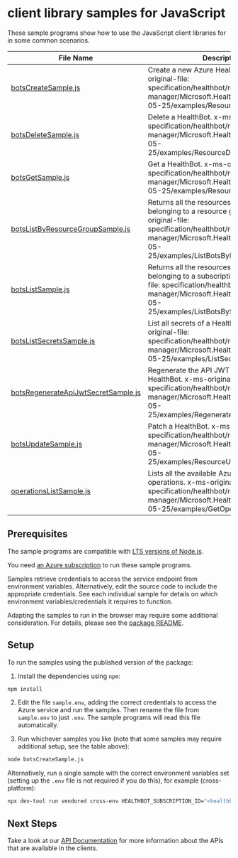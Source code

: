 # client library samples for JavaScript

These sample programs show how to use the JavaScript client libraries for in some common scenarios.

| **File Name**                                                           | **Description**                                                                                                                                                                                                       |
| ----------------------------------------------------------------------- | --------------------------------------------------------------------------------------------------------------------------------------------------------------------------------------------------------------------- |
| [botsCreateSample.js][botscreatesample]                                 | Create a new Azure Health Bot. x-ms-original-file: specification/healthbot/resource-manager/Microsoft.HealthBot/stable/2025-05-25/examples/ResourceCreationPut.json                                                   |
| [botsDeleteSample.js][botsdeletesample]                                 | Delete a HealthBot. x-ms-original-file: specification/healthbot/resource-manager/Microsoft.HealthBot/stable/2025-05-25/examples/ResourceDeletionDelete.json                                                           |
| [botsGetSample.js][botsgetsample]                                       | Get a HealthBot. x-ms-original-file: specification/healthbot/resource-manager/Microsoft.HealthBot/stable/2025-05-25/examples/ResourceInfoGet.json                                                                     |
| [botsListByResourceGroupSample.js][botslistbyresourcegroupsample]       | Returns all the resources of a particular type belonging to a resource group x-ms-original-file: specification/healthbot/resource-manager/Microsoft.HealthBot/stable/2025-05-25/examples/ListBotsByResourceGroup.json |
| [botsListSample.js][botslistsample]                                     | Returns all the resources of a particular type belonging to a subscription. x-ms-original-file: specification/healthbot/resource-manager/Microsoft.HealthBot/stable/2025-05-25/examples/ListBotsBySubscription.json   |
| [botsListSecretsSample.js][botslistsecretssample]                       | List all secrets of a HealthBot. x-ms-original-file: specification/healthbot/resource-manager/Microsoft.HealthBot/stable/2025-05-25/examples/ListSecrets.json                                                         |
| [botsRegenerateApiJwtSecretSample.js][botsregenerateapijwtsecretsample] | Regenerate the API JWT Secret of a HealthBot. x-ms-original-file: specification/healthbot/resource-manager/Microsoft.HealthBot/stable/2025-05-25/examples/RegenerateApiJwtSecret.json                                 |
| [botsUpdateSample.js][botsupdatesample]                                 | Patch a HealthBot. x-ms-original-file: specification/healthbot/resource-manager/Microsoft.HealthBot/stable/2025-05-25/examples/ResourceUpdatePatch.json                                                               |
| [operationsListSample.js][operationslistsample]                         | Lists all the available Azure Health Bot operations. x-ms-original-file: specification/healthbot/resource-manager/Microsoft.HealthBot/stable/2025-05-25/examples/GetOperations.json                                   |

## Prerequisites

The sample programs are compatible with [LTS versions of Node.js](https://github.com/nodejs/release#release-schedule).

You need [an Azure subscription][freesub] to run these sample programs.

Samples retrieve credentials to access the service endpoint from environment variables. Alternatively, edit the source code to include the appropriate credentials. See each individual sample for details on which environment variables/credentials it requires to function.

Adapting the samples to run in the browser may require some additional consideration. For details, please see the [package README][package].

## Setup

To run the samples using the published version of the package:

1. Install the dependencies using `npm`:

```bash
npm install
```

2. Edit the file `sample.env`, adding the correct credentials to access the Azure service and run the samples. Then rename the file from `sample.env` to just `.env`. The sample programs will read this file automatically.

3. Run whichever samples you like (note that some samples may require additional setup, see the table above):

```bash
node botsCreateSample.js
```

Alternatively, run a single sample with the correct environment variables set (setting up the `.env` file is not required if you do this), for example (cross-platform):

```bash
npx dev-tool run vendored cross-env HEALTHBOT_SUBSCRIPTION_ID="<healthbot subscription id>" HEALTHBOT_RESOURCE_GROUP="<healthbot resource group>" node botsCreateSample.js
```

## Next Steps

Take a look at our [API Documentation][apiref] for more information about the APIs that are available in the clients.

[botscreatesample]: https://github.com/Azure/azure-sdk-for-js/blob/main/sdk/healthbot/arm-healthbot/samples/v3/javascript/botsCreateSample.js
[botsdeletesample]: https://github.com/Azure/azure-sdk-for-js/blob/main/sdk/healthbot/arm-healthbot/samples/v3/javascript/botsDeleteSample.js
[botsgetsample]: https://github.com/Azure/azure-sdk-for-js/blob/main/sdk/healthbot/arm-healthbot/samples/v3/javascript/botsGetSample.js
[botslistbyresourcegroupsample]: https://github.com/Azure/azure-sdk-for-js/blob/main/sdk/healthbot/arm-healthbot/samples/v3/javascript/botsListByResourceGroupSample.js
[botslistsample]: https://github.com/Azure/azure-sdk-for-js/blob/main/sdk/healthbot/arm-healthbot/samples/v3/javascript/botsListSample.js
[botslistsecretssample]: https://github.com/Azure/azure-sdk-for-js/blob/main/sdk/healthbot/arm-healthbot/samples/v3/javascript/botsListSecretsSample.js
[botsregenerateapijwtsecretsample]: https://github.com/Azure/azure-sdk-for-js/blob/main/sdk/healthbot/arm-healthbot/samples/v3/javascript/botsRegenerateApiJwtSecretSample.js
[botsupdatesample]: https://github.com/Azure/azure-sdk-for-js/blob/main/sdk/healthbot/arm-healthbot/samples/v3/javascript/botsUpdateSample.js
[operationslistsample]: https://github.com/Azure/azure-sdk-for-js/blob/main/sdk/healthbot/arm-healthbot/samples/v3/javascript/operationsListSample.js
[apiref]: https://learn.microsoft.com/javascript/api/@azure/arm-healthbot?view=azure-node-preview
[freesub]: https://azure.microsoft.com/free/
[package]: https://github.com/Azure/azure-sdk-for-js/tree/main/sdk/healthbot/arm-healthbot/README.md
